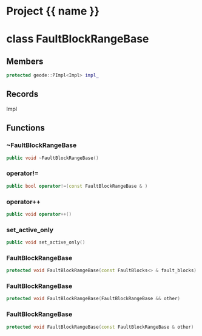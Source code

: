 <script setup>
import {useRoute} from 'vitepress'
const {path} = useRoute()
const tokens = path.split('/')
const words = tokens[2].split('-');
for (let i = 0; i < words.length; i++) {
    words[i] = words[i].charAt(0).toUpperCase() + words[i].slice(1);
    words[i] = words[i].replace('geode', 'Geode')
}
const name = words.join('-');
</script>
# Project {{ name }}

# class FaultBlockRangeBase


## Members

```cpp
protected geode::PImpl<Impl> impl_

```



## Records

Impl



## Functions

### ~FaultBlockRangeBase

```cpp
public void ~FaultBlockRangeBase()
```


### operator!=

```cpp
public bool operator!=(const FaultBlockRangeBase & )
```


### operator++

```cpp
public void operator++()
```


### set_active_only

```cpp
public void set_active_only()
```


### FaultBlockRangeBase

```cpp
protected void FaultBlockRangeBase(const FaultBlocks<> & fault_blocks)
```


### FaultBlockRangeBase

```cpp
protected void FaultBlockRangeBase(FaultBlockRangeBase && other)
```


### FaultBlockRangeBase

```cpp
protected void FaultBlockRangeBase(const FaultBlockRangeBase & other)
```




